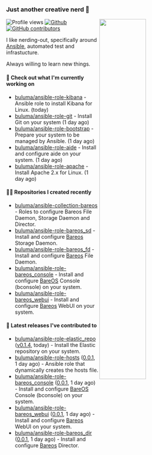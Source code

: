 ### Just another creative nerd 👋


![Profile views](https://gpvc.arturio.dev/buluma) <a href="https://gitstats.me/buluma">
  <img align="right" src="https://github-readme-stats.vercel.app/api?username=buluma&theme=gotham&show_icons=true" width="50%"/>
</a>
[![Github](https://img.shields.io/badge/-buluma-black?style=flat&labelColor=black&logo=github&logoColor=white&include_all_commits=true&count_private=true)](https://gitstats.me/buluma)
[![GitHub contributors](https://img.shields.io/github/contributors/buluma/badges.svg)](https://GitHub.com/buluma/badges/graphs/contributors/)

I like nerding-out, specifically around [Ansible](https://github.com/ansible/ansible), automated test and infrastucture.

Always willing to learn new things.

#### 👷 Check out what I'm currently working on

- [buluma/ansible-role-kibana](https://github.com/buluma/ansible-role-kibana) - Ansible role to install Kibana for Linux. (today)
- [buluma/ansible-role-git](https://github.com/buluma/ansible-role-git) - Install Git on your system (1 day ago)
- [buluma/ansible-role-bootstrap](https://github.com/buluma/ansible-role-bootstrap) - Prepare your system to be managed by Ansible. (1 day ago)
- [buluma/ansible-role-aide](https://github.com/buluma/ansible-role-aide) - Install and configure aide on your system. (1 day ago)
- [buluma/ansible-role-apache](https://github.com/buluma/ansible-role-apache) - Install Apache 2.x for Linux. (1 day ago)

#### 👨‍💻 Repositories I created recently

- [buluma/ansible-collection-bareos](https://github.com/buluma/ansible-collection-bareos) - Roles to configure Bareos File Daemon, Storage Daemon and Director.
- [buluma/ansible-role-bareos_sd](https://github.com/buluma/ansible-role-bareos_sd) - Install and configure [Bareos](https://www.bareos.com/) Storage Daemon.
- [buluma/ansible-role-bareos_fd](https://github.com/buluma/ansible-role-bareos_fd) - Install and configure [Bareos](https://www.bareos.com/) File Daemon.
- [buluma/ansible-role-bareos_console](https://github.com/buluma/ansible-role-bareos_console) - Install and configure [BareOS](https://www.bareos.com/) Console (bconsole) on your system.
- [buluma/ansible-role-bareos_webui](https://github.com/buluma/ansible-role-bareos_webui) - Install and configure [Bareos](https://www.bareos.com/) WebUI on your system.

#### 🚀 Latest releases I've contributed to

- [buluma/ansible-role-elastic_repo](https://github.com/buluma/ansible-role-elastic_repo) ([v0.1.4](https://github.com/buluma/ansible-role-elastic_repo/releases/tag/v0.1.4), today) - Install the Elastic repository on your system.
- [buluma/ansible-role-hosts](https://github.com/buluma/ansible-role-hosts) ([0.0.1](https://github.com/buluma/ansible-role-hosts/releases/tag/0.0.1), 1 day ago) - Ansible role that dynamically creates the hosts file.
- [buluma/ansible-role-bareos_console](https://github.com/buluma/ansible-role-bareos_console) ([0.0.1](https://github.com/buluma/ansible-role-bareos_console/releases/tag/0.0.1), 1 day ago) - Install and configure [BareOS](https://www.bareos.com/) Console (bconsole) on your system.
- [buluma/ansible-role-bareos_webui](https://github.com/buluma/ansible-role-bareos_webui) ([0.0.1](https://github.com/buluma/ansible-role-bareos_webui/releases/tag/0.0.1), 1 day ago) - Install and configure [Bareos](https://www.bareos.com/) WebUI on your system.
- [buluma/ansible-role-bareos_dir](https://github.com/buluma/ansible-role-bareos_dir) ([0.0.1](https://github.com/buluma/ansible-role-bareos_dir/releases/tag/0.0.1), 1 day ago) - Install and configure [Bareos](https://www.bareos.com/) Director.


